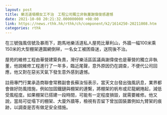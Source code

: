 ```yaml
---
layout: post
title: 樂活道塌棚女工不治　工程公司獨立非執董謝偉俊感遺憾
date: 2021-10-08 20:21:32.000000000 +08:00
link: https://news.rthk.hk/rthk/ch/component/k2/1614250-20211008.htm
categories: rthk
---
```


在三號強風信號及暴雨下，跑馬地樂活道私人屋苑比華利山，外牆一幅100米乘150米的大型棚架連圍網倒冧，一名女工被困昏迷，送院後不治。

屋苑的維修工程由華營建築負責，灣仔樂活區區議員謝偉俊也是華營的獨立非執董，他說維修工程進行了一年多，臨近尾聲，意外原因仍在調查，不便代公司回應，他又對在惡劣天氣下發生意外感到遺憾。

註冊專門行業承造商聯會常務副會長蘇汝恒表示，當天文台發出強風訊息，業界都會做好防風措施，例如加固鐵鏈與棚架的連繫，將棚架的帆布或尼龍網捲起，減低受風程度。如果棚架已搭建一段時間，可能有一定程度損毀，就需要維修。他又說，當局可從塌下的棚架、大廈外牆等，檢視有否留下曾加固裝置例如九臂架的痕跡，以調查是否有做足安全措施。
